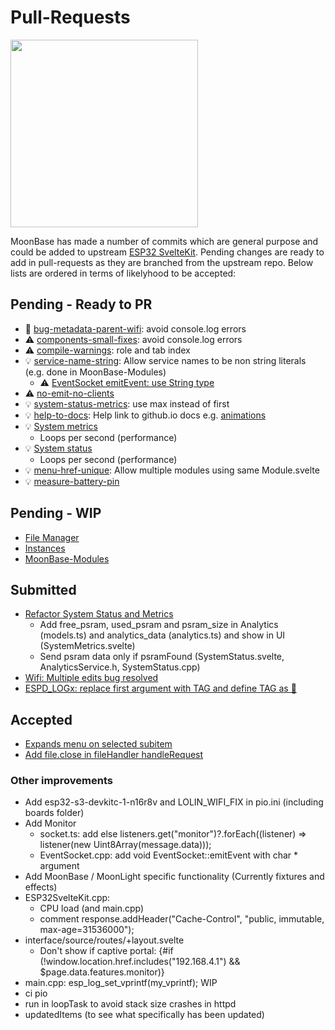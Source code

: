 # Pull-Requests

<img width="300" src="https://github.com/user-attachments/assets/8750fc86-cbde-46ef-9392-9d6810340b52" />


MoonBase has made a number of commits which are general purpose and could be added to upstream [ESP32 SvelteKit](https://github.com/theelims/ESP32-sveltekit). Pending changes are ready to add in pull-requests as they are branched from the upstream repo.
Below lists are ordered in terms of likelyhood to be accepted:

## Pending - Ready to PR

* 🐛 [bug-metadata-parent-wifi](https://github.com/theelims/ESP32-sveltekit/commit/8573d90784f4fbf28de1d30be24b7421e965d0b4): avoid console.log errors
* ⚠️ [components-small-fixes](https://github.com/theelims/ESP32-sveltekit/commit/da2c641eea81799f683bbc452d708d4d159e357e): avoid console.log errors
* ⚠️ [compile-warnings](https://github.com/theelims/ESP32-sveltekit/commit/8a4dc4171c37d04754744f76513c2d2a08b0662d): role and tab index
* 💡 [service-name-string](https://github.com/theelims/ESP32-sveltekit/commit/05a7bd9a12999e087d0b05a62859d263679cc76a): Allow service names to be non string literals (e.g. done in MoonBase-Modules)
    * ⚠️ [EventSocket emitEvent: use String type](https://github.com/theelims/ESP32-sveltekit/commit/54c4a44eb95be2fe344bb78f022c8afcbbd8c731)
* ⚠️ [no-emit-no-clients](https://github.com/ewowi/MoonBase/commit/c024c2ff656511c67625b3dce3642d6560724482)
* 💡 [system-status-metrics](https://github.com/theelims/ESP32-sveltekit/commit/352cfe3e376b25f7470ad4f764cdf54f7069c645): use max instead of first
* 💡 [help-to-docs](https://github.com/theelims/ESP32-sveltekit/commit/2c2d2fae5c37b220bc61dfb1ba6655485de6547f): Help link to github.io docs e.g. [animations](https://ewowi.github.io/MoonBase/moonbase/module/animations)
* 💡 [System metrics](https://ewowi.github.io/MoonBase/system/metrics/)
    * Loops per second (performance)
* 💡 [System status](https://ewowi.github.io/MoonBase/system/status/)
    * Loops per second (performance)
* 💡 [menu-href-unique](https://github.com/theelims/ESP32-sveltekit/commit/92acbd046e478bccf7eec469e0dab5dcda53c0ae): Allow multiple modules using same Module.svelte
* 💡 [measure-battery-pin](https://github.com/theelims/ESP32-sveltekit/commit/bcd3abd1f981d48d7a76c5ee71fc99f4fe54eb08)

## Pending - WIP

* [File Manager](https://ewowi.github.io/MoonBase/moonbase/files/)
* [Instances](https://ewowi.github.io/MoonBase/moonbase/module/instances/)
* [MoonBase-Modules](https://ewowi.github.io/MoonBase/moonbase/modules/)

## Submitted

* [Refactor System Status and Metrics](https://github.com/theelims/ESP32-sveltekit/pull/78)
    * Add free_psram, used_psram and psram_size in Analytics (models.ts) and analytics_data (analytics.ts) and show in UI (SystemMetrics.svelte)
    * Send psram data only if psramFound (SystemStatus.svelte, AnalyticsService.h, SystemStatus.cpp)
* [Wifi: Multiple edits bug resolved](https://github.com/theelims/ESP32-sveltekit/pull/81)
* [ESPD_LOGx: replace first argument with TAG and define TAG as 🐼](https://github.com/theelims/ESP32-sveltekit/pull/85)

## Accepted

* [Expands menu on selected subitem](https://github.com/theelims/ESP32-sveltekit/pull/77)
* [Add file.close in fileHandler handleRequest](https://github.com/theelims/ESP32-sveltekit/pull/73)

### Other improvements

* Add esp32-s3-devkitc-1-n16r8v and LOLIN_WIFI_FIX in pio.ini (including boards folder)
* Add Monitor
    * socket.ts: add else listeners.get("monitor")?.forEach((listener) => listener(new Uint8Array(message.data)));
    * EventSocket.cpp: add void EventSocket::emitEvent with char * argument
* Add MoonBase / MoonLight specific functionality (Currently fixtures and effects)
* ESP32SvelteKit.cpp: 
    * CPU load (and main.cpp)
    * comment response.addHeader("Cache-Control", "public, immutable, max-age=31536000");
* interface/source/routes/+layout.svelte
    * Don't show if captive portal: {#if (!window.location.href.includes("192.168.4.1") && $page.data.features.monitor)}
* main.cpp: esp_log_set_vprintf(my_vprintf); WIP
* ci pio
* run in loopTask to avoid stack size crashes in httpd
* updatedItems (to see what specifically has been updated)
